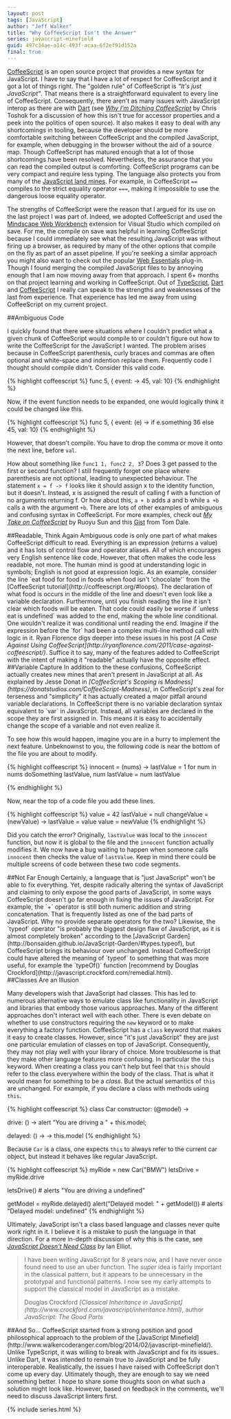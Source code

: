 ```yaml
---
layout: post
tags: [JavaScript]
author: "Jeff Walker"
title: "Why CoffeeScript Isn't the Answer"
series: javascript-minefield
guid: 497c34ae-a14c-493f-acaa-6f2ef91d152a
final: true
---
```

[CoffeeScript](http://coffeescript.org/) is an open source project that provides a new syntax for JavaScript.  I have to say that I have a lot of respect for CoffeeScript and it got a lot of things right.  The "golden rule" of CoffeeScript is *"It's just JavaScript"*.  That means there is a straightforward equivalent to every line of CoffeeScript.  Consequently, there aren't as many issues with JavaScript interop as there are with [Dart](https://www.dartlang.org/) (see <cite>[Why I'm Ditching CoffeeScript](http://toshokelectric.com/blog/2013/04/04/why-im-ditching-coffeescript/) </cite> by Chris Toshok for a discussion of how this isn't true for accessor properties and a peek into the politics of open source).  It also makes it easy to deal with any shortcomings in tooling, because the developer should be more comfortable switching between CoffeeScript and the compiled JavaScript, for example, when debugging in the browser without the aid of a source map.  Though CoffeeScript has matured enough that a lot of those shortcomings have been resolved.  Nevertheless, the assurance that you can read the compiled output is comforting.  CoffeeScript programs can be very compact and require less typing.  The language also protects you from many of the [JavaScript land mines](http://www.walkercoderanger.com/blog/2014/02/javascript-minefield/). For example, in CoffeeScript `==` compiles to the strict equality operator `===`, making it impossible to use the dangerous loose equality operator.

The strengths of CoffeeScript were the reason that I argued for its use on the last project I was part of.  Indeed, we adopted CoffeeScript and used the [Mindscape Web Workbench](http://www.mindscapehq.com/products/web-workbench) extension for Visual Studio which compiled on save.  For me, the compile on save was helpful in learning CoffeeScript because I could immediately see what the resulting JavaScript was without firing up a browser, as required by many of the other options that compile on the fly as part of an asset pipeline.  If you're seeking a similar approach you might also want to check out the popular [Web Essentials](http://vswebessentials.com/) plug-in.  Though I found merging the compiled JavaScript files to by annoying enough that I am now moving away from that approach.  I spent 6+ months on that project learning and working in CoffeeScript.  Out of [TypeScript](http://www.typescriptlang.org/), [Dart](https://www.dartlang.org/) and [CoffeeScript](http://coffeescript.org/) I really can speak to the strengths and weaknesses of the last from experience.  That experience has led me away from using CoffeeScript on my current project.

<section markdown="1">
##Ambiguous Code

I quickly found that there were situations where I couldn't predict what a given chunk of CoffeeScript would compile to or couldn't figure out how to write the CoffeeScript for the JavaScript I wanted.  The problem arises because in CoffeeScript parenthesis, curly braces and commas are often optional and white-space and indention replace them.  Frequently code I thought should compile didn't.  Consider this valid code.

{% highlight coffeescript %}
func 5, {
   event: -> 45,
   val: 10}
{% endhighlight %}

Now, if the event function needs to be expanded, one would logically think it could be changed like this.

{% highlight coffeescript %}
func 5, {
   event: (e) -> 
     if e.something
       36
     else
       45,
   val: 10}
{% endhighlight %}
 
However, that doesn't compile.  You have to drop the comma or move it onto the next line, before `val`.
 
How about something like `func1 1, func2 2, 3`? Does 3 get passed to the first or second function?  I still frequently forget one place where parenthesis are not optional, leading to unexpected behaviour.  The statement `x = f -> f` looks like it should assign x to the identity function, but it doesn't.  Instead, x is assigned the result of calling f with a function of no arguments returning f. Or how about this, `a + b` adds a and b while `a +b` calls a with the argument `+b`.   There are lots of other examples of ambiguous and confusing syntax in CoffeeScript.  For more examples, check out <cite>[My Take on CoffeeScript](http://ruoyusun.com/2013/03/17/my-take-on-coffeescript.html)</cite> by Ruoyu Sun and this [Gist](https://gist.github.com/tomdale/2481356) from Tom Dale.
</section>
 
<section markdown="1">
##Readable, Think Again
Ambiguous code is only one part of what makes CoffeeScript difficult to read. Everything is an expression (returns a value) and it has lots of control flow and operator aliases.  All of which encourages very English sentence like code.  However, that often makes the code less readable, not more.  The human mind is good at understanding logic in symbols; English is not good at expression logic.  As an example, consider the line `eat food for food in foods when food isn't 'chocolate'` from the [CoffeeScript tutorial](http://coffeescript.org/#loops).  The declaration of what food is occurs in the middle of the line and doesn't even look like a variable declaration.  Furthermore, until you finish reading the line it isn't clear which foods will be eaten.  That code could easily be worse if `unless eat is undefined` was added to the end, making the whole line conditional.  One wouldn't realize it was conditional until reading the end.  Imagine if the expression before the `for` had been a complex multi-line method call with logic in it.  Ryan Florence digs deeper into these issues in his post <cite>[A Case Against Using CoffeeScript](http://ryanflorence.com/2011/case-against-coffeescript/)</cite>.  Suffice it to say, many of the features added to CoffeeScript with the intent of making it "readable" actually have the opposite effect.
</section>

<section markdown="1">
##Variable Capture
In addition to the these confusions, CoffeeScript actually creates new mines that aren't present in JavaScript at all.  As explained by Jesse Donat in <cite>[CoffeeScript's Scoping is Madness](https://donatstudios.com/CoffeeScript-Madness)</cite>, in CoffeeScript's zeal for terseness and "simplicity" it has actually created a major pitfall around variable declarations.  In CoffeeScript there is no variable declaration syntax equivalent to `var` in JavaScript.  Instead, all variables are declared in the scope they are first assigned in.  This means it is easy to accidentally change the scope of a variable and not even realize it.

To see how this would happen, imagine you are in a hurry to implement the next feature. Unbeknownst to you, the following code is near the bottom of the file you are about to modify.

{% highlight coffeescript %}
innocent = (nums) ->
	lastValue = 1
	for num in nums
		doSomething lastValue, num
		lastValue = num
	lastValue
		
{% endhighlight %}

Now, near the top of a code file you add these lines.

{% highlight coffeescript %}
value = 42
lastValue = null
changeValue = (newValue) ->
	lastValue = value
	value = newValue
{% endhighlight %}

Did you catch the error?  Originally, `lastValue` was local to the `innocent` function, but now it is global to the file and the `innocent` function actually modifies it.  We now have a bug waiting to happen when someone calls `innocent` then checks the value of `lastValue`.  Keep in mind there could be multiple screens of code between these two code segments.
</section>

<section markdown="1">
##Not Far Enough
Certainly, a language that is "just JavaScript" won't be able to fix everything. Yet, despite radically altering the syntax of JavaScript and claiming to only expose the good parts of JavaScript, in some ways CoffeeScript doesn't go far enough in fixing the issues of JavaScript. For example, the `+` operator is still both numeric addition and string concatenation.  That is frequently listed as one of the bad parts of JavaScript.  Why no provide separate operators for the two?   Likewise, the `typeof` operator "is probably the biggest design flaw of JavaScript, as it is almost completely broken" according to the [JavaScript Garden](http://bonsaiden.github.io/JavaScript-Garden/#types.typeof), but CoffeeScript brings its behaviour over unchanged.  Instead CoffeeScript could have altered the meaning of `typeof` to something that was more useful, for example the `typeOf()` function [recommend by Douglas Crockford](http://javascript.crockford.com/remedial.html).
</section>

<section markdown="1">
##Classes Are an Illusion

Many developers wish that JavaScript had classes.  This has led to numerous alternative ways to emulate class like functionality in JavaScript and libraries that embody those various approaches.  Many of the different approaches don't interact well with each other.  There is even debate on whether to use constructors requiring the `new` keyword or to make everything a factory function.
CoffeeScript has a `class` keyword that makes it easy to create classes.  However, since "it's just JavaScript" they are just one particular emulation of classes on top of JavaScript.  Consequently, they may not play well with your library of choice.  More troublesome is that they make other language features more confusing.  In particular the `this` keyword.  When creating a class you can't help but feel that `this` should refer to the class everywhere within the body of the class.  That is what it would mean for something to be a *class*.  But the actual semantics of `this` are unchanged. For example, if you declare a class with methods using `this`.

{% highlight coffeescript %}
class Car
  constructor: (@model) -> 

  drive: () ->
    alert "You are driving a " + this.model;

  delayed: () ->
    -> this.model
{% endhighlight %}

Because `Car` is a class, one expects `this` to always refer to the current car object, but instead it behaves like regular JavaScript.

{% highlight coffeescript %}
myRide = new Car("BMW")
letsDrive = myRide.drive

letsDrive() # alerts "You are driving a undefined"

getModel = myRide.delayed()
alert("Delayed model: " + getModel()) # alerts "Delayed model: undefined"
{% endhighlight %}

Ultimately, JavaScript isn't a class based language and classes never quite work right in it.  I believe it is a mistake to push the language in that direction.  For a more in-depth discussion of why this is the case, see <cite>[JavaScript Doesn't Need Class](http://www.i-programmer.info/programming/javascript/3354-javascript-doesnt-need-class.html)</cite> by Ian Elliot.

> I have been writing JavaScript for 8 years now, and I have never once found need to use an uber function. The *super* idea is fairly important in the classical pattern, but it appears to be unnecessary in the prototypal and functional patterns. I now see my early attempts to support the classical model in JavaScript as a mistake.
>
>
><footer>Douglas Crockford <cite markdown="1">[Classical Inheritance in JavaScript](http://www.crockford.com/javascript/inheritance.html)</cite>, author <cite>JavaScript: The Good Parts</cite></footer>

</section>

<section markdown="1">
##And So...
CoffeeScript started from a strong position and good philosophical approach to the problem of the [JavaScript Minefield](http://www.walkercoderanger.com/blog/2014/02/javascript-minefield/).  Unlike TypeScript, it was willing to break with JavaScript and fix its issues.  Unlike Dart, it was intended to remain true to JavaScript and be fully interoperable.  Realistically, the issues I have raised with CoffeeScript don't come up every day.  Ultimately though, they are enough to say we need something better.  I hope to share some thoughts soon on what such a solution might look like.  However, based on feedback in the comments, we'll need to discuss JavaScript linters first.
</section>

{% include series.html %}